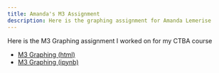 ```yaml
---
title: Amanda's M3 Assignment
description: Here is the graphing assignment for Amanda Lemerise
---
```


Here is the M3 Graphing assignment I worked on for my CTBA course
- [M3 Graphing (html)](M3Graphing.html)
- [M3 Graphing (ipynb)](M3Graphing.ipynb)

